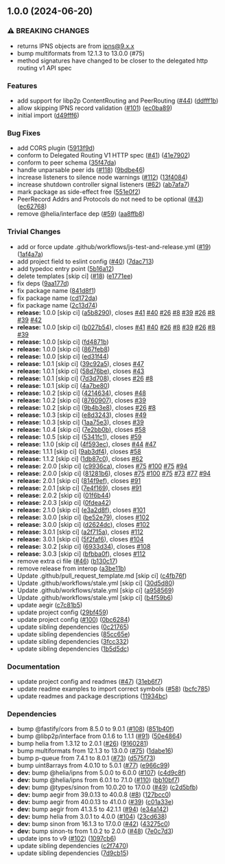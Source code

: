 ## 1.0.0 (2024-06-20)


### ⚠ BREAKING CHANGES

* returns IPNS objects are from ipns@9.x.x
* bump multiformats from 12.1.3 to 13.0.0 (#75)
* method signatures have changed to be closer to the delegated http routing v1 API spec

### Features

* add support for libp2p ContentRouting and PeerRouting ([#44](https://github.com/ipfs/helia-delegated-routing-v1-http-api/issues/44)) ([ddfff1b](https://github.com/ipfs/helia-delegated-routing-v1-http-api/commit/ddfff1b0e9c5d58042841bdf3ba78ddef00dbcaf))
* allow skipping IPNS record validation ([#101](https://github.com/ipfs/helia-delegated-routing-v1-http-api/issues/101)) ([ec0ba89](https://github.com/ipfs/helia-delegated-routing-v1-http-api/commit/ec0ba898cbe6e839eda7ffc03c672cbaf7fcc4f6))
* initial import ([d49fff6](https://github.com/ipfs/helia-delegated-routing-v1-http-api/commit/d49fff63e425917854b81ec0b7dda45c190db753))


### Bug Fixes

* add CORS plugin ([5913f9d](https://github.com/ipfs/helia-delegated-routing-v1-http-api/commit/5913f9d656da0ab540e5238088394ca8ff44c2f4))
* conform to Delegated Routing V1 HTTP spec ([#41](https://github.com/ipfs/helia-delegated-routing-v1-http-api/issues/41)) ([41e7902](https://github.com/ipfs/helia-delegated-routing-v1-http-api/commit/41e790273f568d0ac939f97d4ff1b1a877345930))
* conform to peer schema ([35f47da](https://github.com/ipfs/helia-delegated-routing-v1-http-api/commit/35f47da0fc9e1db440894a5f213a6d5365716383))
* handle unparsable peer ids ([#118](https://github.com/ipfs/helia-delegated-routing-v1-http-api/issues/118)) ([9bdbe46](https://github.com/ipfs/helia-delegated-routing-v1-http-api/commit/9bdbe469577edda28e81f1799085cd1b49391331))
* increase listeners to silence node warnings ([#112](https://github.com/ipfs/helia-delegated-routing-v1-http-api/issues/112)) ([13f4084](https://github.com/ipfs/helia-delegated-routing-v1-http-api/commit/13f408422422e132f8c00f02108f87cf9ea01bb1))
* increase shutdown controller signal listeners ([#62](https://github.com/ipfs/helia-delegated-routing-v1-http-api/issues/62)) ([ab7afa7](https://github.com/ipfs/helia-delegated-routing-v1-http-api/commit/ab7afa7933eaed61dec9c82d8ac056ee11911436))
* mark package as side-effect free ([551e0f2](https://github.com/ipfs/helia-delegated-routing-v1-http-api/commit/551e0f230d0d53fece38c4bc652dbb827a67c87f))
* PeerRecord Addrs and Protocols do not need to be optional ([#43](https://github.com/ipfs/helia-delegated-routing-v1-http-api/issues/43)) ([ec62768](https://github.com/ipfs/helia-delegated-routing-v1-http-api/commit/ec62768fac9e556314219cc66432aae9624fb5f1))
* remove @helia/interface dep ([#59](https://github.com/ipfs/helia-delegated-routing-v1-http-api/issues/59)) ([aa8ffb8](https://github.com/ipfs/helia-delegated-routing-v1-http-api/commit/aa8ffb87bbfedba43f3bf201fe6c2a41221731da))


### Trivial Changes

* add or force update .github/workflows/js-test-and-release.yml ([#19](https://github.com/ipfs/helia-delegated-routing-v1-http-api/issues/19)) ([1af4a7a](https://github.com/ipfs/helia-delegated-routing-v1-http-api/commit/1af4a7af14c6a177177613917c39b7b4438f25c2))
* add project field to eslint config ([#40](https://github.com/ipfs/helia-delegated-routing-v1-http-api/issues/40)) ([7dac713](https://github.com/ipfs/helia-delegated-routing-v1-http-api/commit/7dac7133c3f6d3dcaf918080281c87d5c6fe9dd1))
* add typedoc entry point ([5b16a12](https://github.com/ipfs/helia-delegated-routing-v1-http-api/commit/5b16a125624dec9881023ad65b05ad7b52e4e524))
* delete templates [skip ci] ([#18](https://github.com/ipfs/helia-delegated-routing-v1-http-api/issues/18)) ([e1771ee](https://github.com/ipfs/helia-delegated-routing-v1-http-api/commit/e1771ee42889b06590f1c6915d7dc43266078e9b))
* fix deps ([9aa177d](https://github.com/ipfs/helia-delegated-routing-v1-http-api/commit/9aa177d038cc30bb6949624c8cc9266cc77364db))
* fix package name ([841d8f1](https://github.com/ipfs/helia-delegated-routing-v1-http-api/commit/841d8f16f9a60774714601dc20f4beeb9af3dff8))
* fix package name ([cd172da](https://github.com/ipfs/helia-delegated-routing-v1-http-api/commit/cd172da90de405c33cfe520f0671e7a582badd15))
* fix package name ([2c13d74](https://github.com/ipfs/helia-delegated-routing-v1-http-api/commit/2c13d74b8bb107c8fef2997eb631e81ecb7190d2))
* **release:** 1.0.0 [skip ci] ([a5b8290](https://github.com/ipfs/helia-delegated-routing-v1-http-api/commit/a5b829016b66df384aa334604e61222ded51de3e)), closes [#41](https://github.com/ipfs/helia-delegated-routing-v1-http-api/issues/41) [#40](https://github.com/ipfs/helia-delegated-routing-v1-http-api/issues/40) [#26](https://github.com/ipfs/helia-delegated-routing-v1-http-api/issues/26) [#8](https://github.com/ipfs/helia-delegated-routing-v1-http-api/issues/8) [#39](https://github.com/ipfs/helia-delegated-routing-v1-http-api/issues/39) [#26](https://github.com/ipfs/helia-delegated-routing-v1-http-api/issues/26) [#8](https://github.com/ipfs/helia-delegated-routing-v1-http-api/issues/8) [#39](https://github.com/ipfs/helia-delegated-routing-v1-http-api/issues/39) [#42](https://github.com/ipfs/helia-delegated-routing-v1-http-api/issues/42)
* **release:** 1.0.0 [skip ci] ([b027b54](https://github.com/ipfs/helia-delegated-routing-v1-http-api/commit/b027b540188ac27dd32e02c5f4d4715c741e483c)), closes [#41](https://github.com/ipfs/helia-delegated-routing-v1-http-api/issues/41) [#40](https://github.com/ipfs/helia-delegated-routing-v1-http-api/issues/40) [#26](https://github.com/ipfs/helia-delegated-routing-v1-http-api/issues/26) [#8](https://github.com/ipfs/helia-delegated-routing-v1-http-api/issues/8) [#39](https://github.com/ipfs/helia-delegated-routing-v1-http-api/issues/39) [#26](https://github.com/ipfs/helia-delegated-routing-v1-http-api/issues/26) [#8](https://github.com/ipfs/helia-delegated-routing-v1-http-api/issues/8) [#39](https://github.com/ipfs/helia-delegated-routing-v1-http-api/issues/39)
* **release:** 1.0.0 [skip ci] ([fd4871b](https://github.com/ipfs/helia-delegated-routing-v1-http-api/commit/fd4871bfbb8c6f8c22a1314420bde0e62ee5fb77))
* **release:** 1.0.0 [skip ci] ([867feb8](https://github.com/ipfs/helia-delegated-routing-v1-http-api/commit/867feb8d9d1531076740daf4271f29a198686796))
* **release:** 1.0.0 [skip ci] ([ed31f44](https://github.com/ipfs/helia-delegated-routing-v1-http-api/commit/ed31f447f4a10914c44eb069a52c542da6014cbe))
* **release:** 1.0.1 [skip ci] ([39c92a5](https://github.com/ipfs/helia-delegated-routing-v1-http-api/commit/39c92a5bb0055aabff9b2b11b184cdde5abff138)), closes [#47](https://github.com/ipfs/helia-delegated-routing-v1-http-api/issues/47)
* **release:** 1.0.1 [skip ci] ([58d76be](https://github.com/ipfs/helia-delegated-routing-v1-http-api/commit/58d76bed45a7c9f6385ac3f8f0ad78f7acfb22ff)), closes [#43](https://github.com/ipfs/helia-delegated-routing-v1-http-api/issues/43)
* **release:** 1.0.1 [skip ci] ([7d3d708](https://github.com/ipfs/helia-delegated-routing-v1-http-api/commit/7d3d708b7e053049996404403e13357f0af8cf7e)), closes [#26](https://github.com/ipfs/helia-delegated-routing-v1-http-api/issues/26) [#8](https://github.com/ipfs/helia-delegated-routing-v1-http-api/issues/8)
* **release:** 1.0.1 [skip ci] ([4a7be80](https://github.com/ipfs/helia-delegated-routing-v1-http-api/commit/4a7be8072b41899195bacc733414855bf1a7866d))
* **release:** 1.0.2 [skip ci] ([4214634](https://github.com/ipfs/helia-delegated-routing-v1-http-api/commit/4214634bf1d40595c30a48938cd616aa1fb3a5f0)), closes [#48](https://github.com/ipfs/helia-delegated-routing-v1-http-api/issues/48)
* **release:** 1.0.2 [skip ci] ([8760907](https://github.com/ipfs/helia-delegated-routing-v1-http-api/commit/87609076cbddb21591e845c5847593a2add95a7d)), closes [#39](https://github.com/ipfs/helia-delegated-routing-v1-http-api/issues/39)
* **release:** 1.0.2 [skip ci] ([9b4b3e8](https://github.com/ipfs/helia-delegated-routing-v1-http-api/commit/9b4b3e8e62e0f4311d44b286590815a50dde35d2)), closes [#26](https://github.com/ipfs/helia-delegated-routing-v1-http-api/issues/26) [#8](https://github.com/ipfs/helia-delegated-routing-v1-http-api/issues/8)
* **release:** 1.0.3 [skip ci] ([e8d3243](https://github.com/ipfs/helia-delegated-routing-v1-http-api/commit/e8d32433fdee062cea1e105b498d2f0db41529c8)), closes [#49](https://github.com/ipfs/helia-delegated-routing-v1-http-api/issues/49)
* **release:** 1.0.3 [skip ci] ([1aa75e3](https://github.com/ipfs/helia-delegated-routing-v1-http-api/commit/1aa75e35fe04bc7fe39ac2c87d0d321eeb7248b8)), closes [#39](https://github.com/ipfs/helia-delegated-routing-v1-http-api/issues/39)
* **release:** 1.0.4 [skip ci] ([7e2bb0b](https://github.com/ipfs/helia-delegated-routing-v1-http-api/commit/7e2bb0befbdf8bee18213b90d6a074a4cc240aa2)), closes [#58](https://github.com/ipfs/helia-delegated-routing-v1-http-api/issues/58)
* **release:** 1.0.5 [skip ci] ([5341fc1](https://github.com/ipfs/helia-delegated-routing-v1-http-api/commit/5341fc125b6b8b52fe2379f1392286962fef0fa4)), closes [#59](https://github.com/ipfs/helia-delegated-routing-v1-http-api/issues/59)
* **release:** 1.1.0 [skip ci] ([4f593ec](https://github.com/ipfs/helia-delegated-routing-v1-http-api/commit/4f593ece28accda1f6f0e160ddcb3f21586a0911)), closes [#44](https://github.com/ipfs/helia-delegated-routing-v1-http-api/issues/44) [#47](https://github.com/ipfs/helia-delegated-routing-v1-http-api/issues/47)
* **release:** 1.1.1 [skip ci] ([9ab3df4](https://github.com/ipfs/helia-delegated-routing-v1-http-api/commit/9ab3df41c74f6bbe985bee72aeeafe707291c226)), closes [#58](https://github.com/ipfs/helia-delegated-routing-v1-http-api/issues/58)
* **release:** 1.1.2 [skip ci] ([1db87c0](https://github.com/ipfs/helia-delegated-routing-v1-http-api/commit/1db87c03a16b6fe91d6e851c0242d916c687afa9)), closes [#62](https://github.com/ipfs/helia-delegated-routing-v1-http-api/issues/62)
* **release:** 2.0.0 [skip ci] ([c9936ca](https://github.com/ipfs/helia-delegated-routing-v1-http-api/commit/c9936ca034fa2e2de178286c242ba2ea1f6427aa)), closes [#75](https://github.com/ipfs/helia-delegated-routing-v1-http-api/issues/75) [#100](https://github.com/ipfs/helia-delegated-routing-v1-http-api/issues/100) [#75](https://github.com/ipfs/helia-delegated-routing-v1-http-api/issues/75) [#94](https://github.com/ipfs/helia-delegated-routing-v1-http-api/issues/94)
* **release:** 2.0.0 [skip ci] ([81281b6](https://github.com/ipfs/helia-delegated-routing-v1-http-api/commit/81281b6d0ef6ee8afd637958cadddaea9d11978b)), closes [#75](https://github.com/ipfs/helia-delegated-routing-v1-http-api/issues/75) [#100](https://github.com/ipfs/helia-delegated-routing-v1-http-api/issues/100) [#75](https://github.com/ipfs/helia-delegated-routing-v1-http-api/issues/75) [#73](https://github.com/ipfs/helia-delegated-routing-v1-http-api/issues/73) [#77](https://github.com/ipfs/helia-delegated-routing-v1-http-api/issues/77) [#94](https://github.com/ipfs/helia-delegated-routing-v1-http-api/issues/94)
* **release:** 2.0.1 [skip ci] ([814f9ef](https://github.com/ipfs/helia-delegated-routing-v1-http-api/commit/814f9ef65559a109377ecd85ac264bb4c06413b6)), closes [#91](https://github.com/ipfs/helia-delegated-routing-v1-http-api/issues/91)
* **release:** 2.0.1 [skip ci] ([7e4f169](https://github.com/ipfs/helia-delegated-routing-v1-http-api/commit/7e4f1697fed98a583f9e6f0db7312691fa5676e4)), closes [#91](https://github.com/ipfs/helia-delegated-routing-v1-http-api/issues/91)
* **release:** 2.0.2 [skip ci] ([01f6b44](https://github.com/ipfs/helia-delegated-routing-v1-http-api/commit/01f6b44b6bd2ef8aa1d07416ea279fdbda6792ce))
* **release:** 2.0.3 [skip ci] ([0fdea42](https://github.com/ipfs/helia-delegated-routing-v1-http-api/commit/0fdea42cebf73855b157011434c281d8a1770f0b))
* **release:** 2.1.0 [skip ci] ([e3a2d8f](https://github.com/ipfs/helia-delegated-routing-v1-http-api/commit/e3a2d8f25ea2d4e964f5f3e0233587e2f8b6544e)), closes [#101](https://github.com/ipfs/helia-delegated-routing-v1-http-api/issues/101)
* **release:** 3.0.0 [skip ci] ([be52e79](https://github.com/ipfs/helia-delegated-routing-v1-http-api/commit/be52e790b9aed9be586ccc02e64c8f47617569b3)), closes [#102](https://github.com/ipfs/helia-delegated-routing-v1-http-api/issues/102)
* **release:** 3.0.0 [skip ci] ([d2624dc](https://github.com/ipfs/helia-delegated-routing-v1-http-api/commit/d2624dc2bd747d77beab7d699e3bcbb9d59a3c88)), closes [#102](https://github.com/ipfs/helia-delegated-routing-v1-http-api/issues/102)
* **release:** 3.0.1 [skip ci] ([a2f715a](https://github.com/ipfs/helia-delegated-routing-v1-http-api/commit/a2f715a7f8b77fdc6a4a62cc222a8e8da2b0d9fa)), closes [#112](https://github.com/ipfs/helia-delegated-routing-v1-http-api/issues/112)
* **release:** 3.0.1 [skip ci] ([5f2faf6](https://github.com/ipfs/helia-delegated-routing-v1-http-api/commit/5f2faf6334550eb393f1e6c43d82459aea45ddc3)), closes [#104](https://github.com/ipfs/helia-delegated-routing-v1-http-api/issues/104)
* **release:** 3.0.2 [skip ci] ([6933d34](https://github.com/ipfs/helia-delegated-routing-v1-http-api/commit/6933d34bf25fc09fb985d6e221519745f85c30e5)), closes [#108](https://github.com/ipfs/helia-delegated-routing-v1-http-api/issues/108)
* **release:** 3.0.3 [skip ci] ([bfbba0f](https://github.com/ipfs/helia-delegated-routing-v1-http-api/commit/bfbba0fa7f44d666ecd6ee04996c6a0facac4c87)), closes [#112](https://github.com/ipfs/helia-delegated-routing-v1-http-api/issues/112)
* remove extra ci file ([#46](https://github.com/ipfs/helia-delegated-routing-v1-http-api/issues/46)) ([b130c17](https://github.com/ipfs/helia-delegated-routing-v1-http-api/commit/b130c1757e025f87f89ee2d3d0af6bc97735ec6b))
* remove release from interop ([a3be11b](https://github.com/ipfs/helia-delegated-routing-v1-http-api/commit/a3be11b359e53b12b73f554003f2f0fb243c1405))
* Update .github/pull_request_template.md [skip ci] ([c4fb76f](https://github.com/ipfs/helia-delegated-routing-v1-http-api/commit/c4fb76fedb742166025afbc3ab9cfb9663911c59))
* Update .github/workflows/stale.yml [skip ci] ([30d5d80](https://github.com/ipfs/helia-delegated-routing-v1-http-api/commit/30d5d8074c13dbc3e5b6f09c59f218e7861d9837))
* Update .github/workflows/stale.yml [skip ci] ([a958569](https://github.com/ipfs/helia-delegated-routing-v1-http-api/commit/a95856909896a32a169cf73945e05e8305d67e80))
* Update .github/workflows/stale.yml [skip ci] ([b4f59b6](https://github.com/ipfs/helia-delegated-routing-v1-http-api/commit/b4f59b698d36ba23911a39f6bdd01b2be14e8d3b))
* update aegir ([c7c81b5](https://github.com/ipfs/helia-delegated-routing-v1-http-api/commit/c7c81b5004efae54a57dd513ed1b5d0520658238))
* update project config ([29bf459](https://github.com/ipfs/helia-delegated-routing-v1-http-api/commit/29bf459aa63e15c4a0b20c202416b3c1a22fbd7b))
* update project config ([#100](https://github.com/ipfs/helia-delegated-routing-v1-http-api/issues/100)) ([0bc6284](https://github.com/ipfs/helia-delegated-routing-v1-http-api/commit/0bc628408563039b65010f76a9ffc2f4f3c5e270))
* update sibling dependencies ([0c21765](https://github.com/ipfs/helia-delegated-routing-v1-http-api/commit/0c21765fffe7315ba74de75254b2ed43aded342b))
* update sibling dependencies ([85cc65e](https://github.com/ipfs/helia-delegated-routing-v1-http-api/commit/85cc65ec5fcf64b7e28fa6ae5d7c785457991a60))
* update sibling dependencies ([3fcc332](https://github.com/ipfs/helia-delegated-routing-v1-http-api/commit/3fcc33288d53525aaeb2ebe9d74782eb2f8983ee))
* update sibling dependencies ([1b5d5dc](https://github.com/ipfs/helia-delegated-routing-v1-http-api/commit/1b5d5dcc717499fae21cbcd72e368a982a520508))


### Documentation

* update project config and readmes ([#47](https://github.com/ipfs/helia-delegated-routing-v1-http-api/issues/47)) ([31eb6f7](https://github.com/ipfs/helia-delegated-routing-v1-http-api/commit/31eb6f77c66a7e0e0e8f9a0b828dfbd70fbf5929))
* update readme examples to import correct symbols ([#58](https://github.com/ipfs/helia-delegated-routing-v1-http-api/issues/58)) ([bcfc785](https://github.com/ipfs/helia-delegated-routing-v1-http-api/commit/bcfc78563b8bfb549fdb070da3df36bfb601b7c7))
* update readmes and package descriptions ([11934bc](https://github.com/ipfs/helia-delegated-routing-v1-http-api/commit/11934bc9c482b87e8303ea4393c49c7f1c029bd9))


### Dependencies

* bump @fastify/cors from 8.5.0 to 9.0.1 ([#108](https://github.com/ipfs/helia-delegated-routing-v1-http-api/issues/108)) ([851b40f](https://github.com/ipfs/helia-delegated-routing-v1-http-api/commit/851b40f29e17804a86969773bde3d8997c8628e5))
* bump @libp2p/interface from 0.1.6 to 1.1.1 ([#91](https://github.com/ipfs/helia-delegated-routing-v1-http-api/issues/91)) ([50e4864](https://github.com/ipfs/helia-delegated-routing-v1-http-api/commit/50e4864df6584dae794b8720c4f9516ee74790ff))
* bump helia from 1.3.12 to 2.0.1 ([#26](https://github.com/ipfs/helia-delegated-routing-v1-http-api/issues/26)) ([9160281](https://github.com/ipfs/helia-delegated-routing-v1-http-api/commit/9160281a11058a36ff03962fb89d575a88ac901c))
* bump multiformats from 12.1.3 to 13.0.0 ([#75](https://github.com/ipfs/helia-delegated-routing-v1-http-api/issues/75)) ([1dabe16](https://github.com/ipfs/helia-delegated-routing-v1-http-api/commit/1dabe16d06944e73015ef4289fb36353f74f1768))
* bump p-queue from 7.4.1 to 8.0.1 ([#73](https://github.com/ipfs/helia-delegated-routing-v1-http-api/issues/73)) ([d575f73](https://github.com/ipfs/helia-delegated-routing-v1-http-api/commit/d575f7374c64504940d5951c120551826b0a87e7))
* bump uint8arrays from 4.0.10 to 5.0.1 ([#77](https://github.com/ipfs/helia-delegated-routing-v1-http-api/issues/77)) ([e966c99](https://github.com/ipfs/helia-delegated-routing-v1-http-api/commit/e966c99fa1b369cae526e47523a4071a70627917))
* **dev:** bump @helia/ipns from 5.0.0 to 6.0.0 ([#107](https://github.com/ipfs/helia-delegated-routing-v1-http-api/issues/107)) ([c4d9c8f](https://github.com/ipfs/helia-delegated-routing-v1-http-api/commit/c4d9c8f906150dbe1157e95cc31545524e17ca82))
* **dev:** bump @helia/ipns from 6.0.1 to 7.1.0 ([#110](https://github.com/ipfs/helia-delegated-routing-v1-http-api/issues/110)) ([bb10bf7](https://github.com/ipfs/helia-delegated-routing-v1-http-api/commit/bb10bf7c93ea9a8f7c21268aa5711a1f11d6dca6))
* **dev:** bump @types/sinon from 10.0.20 to 17.0.0 ([#49](https://github.com/ipfs/helia-delegated-routing-v1-http-api/issues/49)) ([c2d5bfb](https://github.com/ipfs/helia-delegated-routing-v1-http-api/commit/c2d5bfb4fc7fb87f0bea7e0ca4c63ddf395bd05b))
* **dev:** bump aegir from 39.0.13 to 40.0.8 ([#8](https://github.com/ipfs/helia-delegated-routing-v1-http-api/issues/8)) ([127bcc0](https://github.com/ipfs/helia-delegated-routing-v1-http-api/commit/127bcc0ff509b57ee972ac949d48b579b7fe7f07))
* **dev:** bump aegir from 40.0.13 to 41.0.0 ([#39](https://github.com/ipfs/helia-delegated-routing-v1-http-api/issues/39)) ([c01a33e](https://github.com/ipfs/helia-delegated-routing-v1-http-api/commit/c01a33eecf137c6773cf9b34ca05c12f18d04b09))
* **dev:** bump aegir from 41.3.5 to 42.1.1 ([#94](https://github.com/ipfs/helia-delegated-routing-v1-http-api/issues/94)) ([e34a142](https://github.com/ipfs/helia-delegated-routing-v1-http-api/commit/e34a142f4aff8a9a5899f47a31b898f21a3c4b39))
* **dev:** bump helia from 3.0.1 to 4.0.0 ([#104](https://github.com/ipfs/helia-delegated-routing-v1-http-api/issues/104)) ([23cd638](https://github.com/ipfs/helia-delegated-routing-v1-http-api/commit/23cd638dc1a601bacaca63abb017567b1dbf4341))
* **dev:** bump sinon from 16.1.3 to 17.0.0 ([#42](https://github.com/ipfs/helia-delegated-routing-v1-http-api/issues/42)) ([43275c0](https://github.com/ipfs/helia-delegated-routing-v1-http-api/commit/43275c08ae0db55298aa9212b6755c8fb41264a3))
* **dev:** bump sinon-ts from 1.0.2 to 2.0.0 ([#48](https://github.com/ipfs/helia-delegated-routing-v1-http-api/issues/48)) ([7e0c7d3](https://github.com/ipfs/helia-delegated-routing-v1-http-api/commit/7e0c7d3484d115596bfa0690ea81cb62bc10477e))
* update ipns to v9 ([#102](https://github.com/ipfs/helia-delegated-routing-v1-http-api/issues/102)) ([1097cb6](https://github.com/ipfs/helia-delegated-routing-v1-http-api/commit/1097cb6bd90741bf55d46f9c3e07bfa9f01f362b))
* update sibling dependencies ([c2f7470](https://github.com/ipfs/helia-delegated-routing-v1-http-api/commit/c2f74702796965c0096a42fe29c9eaf124ff899d))
* update sibling dependencies ([7d9cb15](https://github.com/ipfs/helia-delegated-routing-v1-http-api/commit/7d9cb15f8d22e5bbfc549de64a7abc8d2ff15a3c))
